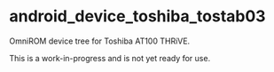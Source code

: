 # android_device_toshiba_tostab03
OmniROM device tree for Toshiba AT100 THRiVE.

This is a work-in-progress and is not yet ready for use.
